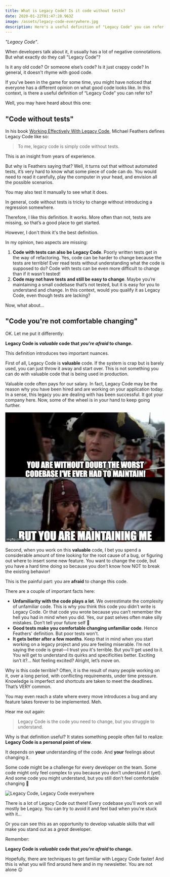 ```yaml
---
title: What is Legacy Code? Is it code without tests?
date: 2020-01-22T01:47:28.963Z
image: /assets/legacy-code-everywhere.jpg
description: Here's a useful definition of "Legacy Code" you can refer to.
---
```


_"Legacy Code"_.

When developers talk about it, it usually has a lot of negative connotations. But what exactly do they call "Legacy Code"?

Is it any old code? Or someone else’s code? Is it just crappy code? In general, it doesn't rhyme with good code.

If you’ve been in the game for some time, you might have noticed that everyone has a different opinion on what good code looks like. In this context, is there a useful definition of “Legacy Code” you can refer to?

Well, you may have heard about this one:

## "Code without tests"

In his book [Working Effectively With Legacy Code](https://understandlegacycode.com/blog/key-points-of-working-effectively-with-legacy-code), Michael Feathers defines Legacy Code like so:

> To me, legacy code is simply code without tests.

This is an insight from years of experience.

But why is Feathers saying that? Well, it turns out that without automated tests, it’s very hard to know what some piece of code can do. You would need to read it carefully, play the computer in your head, and envision all the possible scenarios.

You may also test it manually to see what it does.

In general, code without tests is tricky to change without introducing a regression somewhere.

Therefore, I like this definition. It works. More often than not, tests are missing, so that’s a good place to get started.

However, I don't think it's the best definition.

In my opinion, two aspects are missing:

1. **Code with tests can also be Legacy Code**. Poorly written tests get in the way of refactoring. Yes, code can be harder to change because the tests are terrible! Ever read tests without understanding what the code is supposed to do? Code with tests can be even more difficult to change than if it wasn't tested!
2. **Code may not have tests and still be easy to change**. Maybe you’re maintaining a small codebase that’s not tested, but it is easy for you to understand and change. In this context, would you qualify it as Legacy Code, even though tests are lacking?

Now, what about…

## "Code you're not comfortable changing"

OK. Let me put it differently:

**Legacy Code is _valuable_ code that _you're afraid_ to change.**

This definition introduces two important nuances.

First of all, Legacy Code is **valuable** code. If the system is crap but is barely used, you can just throw it away and start over. This is not something you can do with valuable code that is being used in production.

Valuable code often pays for our salary. In fact, Legacy Code may be the reason why you have been hired and are working on your application today. In a sense, this legacy you are dealing with has been successful. It got your company here. Now, some of the wheel is in your hand to keep going further.

![](./worst-codebase.jpg)

Second, when you work on this **valuable** code, I bet you spend a considerable amount of time looking for the root cause of a bug, or figuring out where to insert some new feature. You want to change the code, but you have a hard time doing so because you don’t know how NOT to break the existing behavior!

This is the painful part: you are **afraid** to change this code.

There are a couple of important facts here:

- **Unfamiliarity with the code plays a lot**. We overestimate the complexity of unfamiliar code. This is why you think this code you didn’t write is Legacy Code. Or that code you wrote because you can’t remember the hell you had in mind when you did. Yes, our past selves often make silly mistakes. Don’t tell your future self 🤫
- **Good tests make you comfortable changing unfamiliar code**. Hence Feathers' definition. But poor tests won't.
- **It gets better after a few months**. Keep that in mind when you start working on a legacy project and you are feeling miserable. I’m not saying the code is great—I trust you it's terrible. But you’ll get used to it. You will get to understand its quirks and specificities better. Exciting isn’t it?… Not feeling excited? Alright, let’s move on.

Why is this code terrible? Often, it is the result of many people working on it, over a long period, with conflicting requirements, under time pressure. Knowledge is imperfect and shortcuts are taken to meet the deadlines. That’s VERY common.

You may even reach a state where every move introduces a bug and any feature takes forever to be implemented. Meh.

Hear me out again:

> Legacy Code is the code you need to change, but you struggle to understand.

Why is that definition useful? It states something people often fail to realize: **Legacy Code is a personal point of view**.

It depends on **your** understanding of the code. And **your** feelings about changing it.

Some code might be a challenge for every developer on the team. Some code might only feel complex to you because you don’t understand it (yet). And some code you might understand, but you still don’t feel comfortable changing 🤷

![Legacy Code, Legacy Code everywhere](/assets/legacy-code-everywhere.jpg)

There is a lot of Legacy Code out there! Every codebase you'll work on will mostly be Legacy. You can try to avoid it and feel bad when you're stuck with it…

Or you can see this as an opportunity to develop valuable skills that will make you stand out as a _great_ developer.

Remember:

**Legacy Code is _valuable_ code that _you're afraid_ to change.**

Hopefully, there are techniques to get familiar with Legacy Code faster! And this is what you will find around here and in my newsletter. You are not alone 😉
